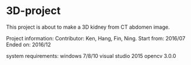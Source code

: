 # 3D-project

This project is about to make a 3D kidney from CT abdomen image.

Project information: 
	Contributor: Ken, Hang, Fin, Ning.
	Start from: 2016/07 
	Ended on: 2016/12
	
system requirements: 
	windows 7/8/10 
	visual studio 2015 
	opencv 3.0.0
	